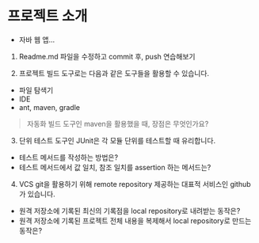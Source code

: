 # 프로젝트 소개
- 자바 웹 앱...

1. Readme.md 파일을 수정하고 commit 후, push 연습해보기

2. 프로젝트 빌드 도구로는 다음과 같은 도구들을 활용할 수 있습니다.
- 파일 탐색기
- IDE
- ant, maven, gradle
> 자동화 빌드 도구인 maven을 활용했을 때, 장점은 무엇인가요?

3. 단위 테스트 도구인 JUnit은 각 모듈 단위를 테스트할 때 유리합니다.
- 테스트 메서드를 작성하는 방법은?
- 테스트 메서드에서 값 일치, 참조 일치를 assertion 하는 메서드는?

4. VCS git을 활용하기 위해 remote repository 제공하는 대표적 서비스인 github가 있습니다.
- 원격 저장소에 기록된 최신의 기록점을 local repository로 내려받는 동작은?
- 원격 저장소에 기록된 프로젝트 전체 내용을 복제해서 local repository로 만드는 동작은?